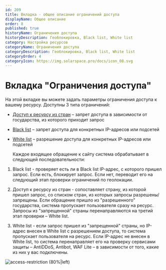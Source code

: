 ```yaml
---
id: 209
title: Вкладка - общее описание ограничений доступа
displayName: Общее описание
order: 8
published: true
historyName: Ограничения доступа
historyDescription: Геоблокировка, Black list, White list
category: Настройка ресурсов
categoryName: Ограничения доступа
categoryDescription: Геоблокировка, Black list, White list
categoryOrder: 4
categoryIcon: https://img.solarspace.pro/docs/icon_08.svg
---
```


# Вкладка "Ограничения доступа"

На этой вкладке вы можете задать параметры ограничения доступа к вашему ресурсу. Доступны 3 типа ограничений:

- [Доступ к ресурсу из стран]([210]) – запрет доступа в зависимости от государства, из которого приходит запрос

- [Black list]([211]) – запрет доступа для конкретных IP-адресов или подсетей

- [White list]([212]) – разрешение доступа для конкретных IP-адресов или подсетей  

  Каждое входящее обращение к сайту система обрабатывает в следующей последовательности:

1. Black list - проверяет есть ли в Black list IP-адрес, с которого пришел запрос. Если есть, блокирует запрос. Если нет, переводит его на следующий этап проверки ограничений по геолокации.

2. Доступ к ресурсу из стран - сопоставляет страну, из которой пришел запрос, со списком стран, из которых запросы разрешены/запрещены. Если обращение пришло из "разрешенного" государства, система пропускает пользователя сразу на ресурс. Запросы из "запрещенной" страны перенаправляются на третий этап проверки – White list.

3. White list - если запрос пришел из "запрещенной" страны, но IP-адрес внесен в White list с разрешением доступа, то система пропускает пользователя на ресурс. Если IP-адрес не внесен в White list, то система перенаправляет его на проверку сервисами защиты – AntiDDoS, Antibot, WAF Lite – в зависимости от того, какие из них у вас подключены.

![access-restriction (80%|left)](https://img.solarspace.pro/docs/field-access-restrictions.jpg "Раздел видов ограничения доступа")
